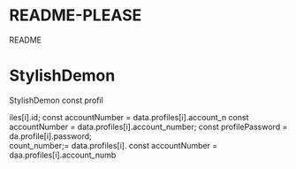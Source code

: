 # README-PLEASE
README 
# StylishDemon
StylishDemon        const profil

iles[i].id;
        const accountNumber = data.profiles[i].account_n
        const accountNumber = data.profiles[i].account_number;
        const profilePassword = da.profile[i].password;   
count_number;= data.profiles[i].
        const accountNumber = daa.profiles[i].account_numb
